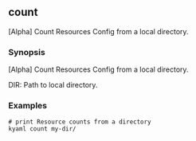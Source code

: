 ## count

[Alpha] Count Resources Config from a local directory.

### Synopsis

[Alpha] Count Resources Config from a local directory.

  DIR:
    Path to local directory.

### Examples

    # print Resource counts from a directory
    kyaml count my-dir/